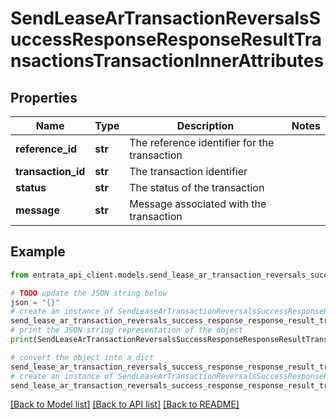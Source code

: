 # SendLeaseArTransactionReversalsSuccessResponseResponseResultTransactionsTransactionInnerAttributes


## Properties

Name | Type | Description | Notes
------------ | ------------- | ------------- | -------------
**reference_id** | **str** | The reference identifier for the transaction | 
**transaction_id** | **str** | The transaction identifier | 
**status** | **str** | The status of the transaction | 
**message** | **str** | Message associated with the transaction | 

## Example

```python
from entrata_api_client.models.send_lease_ar_transaction_reversals_success_response_response_result_transactions_transaction_inner_attributes import SendLeaseArTransactionReversalsSuccessResponseResponseResultTransactionsTransactionInnerAttributes

# TODO update the JSON string below
json = "{}"
# create an instance of SendLeaseArTransactionReversalsSuccessResponseResponseResultTransactionsTransactionInnerAttributes from a JSON string
send_lease_ar_transaction_reversals_success_response_response_result_transactions_transaction_inner_attributes_instance = SendLeaseArTransactionReversalsSuccessResponseResponseResultTransactionsTransactionInnerAttributes.from_json(json)
# print the JSON string representation of the object
print(SendLeaseArTransactionReversalsSuccessResponseResponseResultTransactionsTransactionInnerAttributes.to_json())

# convert the object into a dict
send_lease_ar_transaction_reversals_success_response_response_result_transactions_transaction_inner_attributes_dict = send_lease_ar_transaction_reversals_success_response_response_result_transactions_transaction_inner_attributes_instance.to_dict()
# create an instance of SendLeaseArTransactionReversalsSuccessResponseResponseResultTransactionsTransactionInnerAttributes from a dict
send_lease_ar_transaction_reversals_success_response_response_result_transactions_transaction_inner_attributes_from_dict = SendLeaseArTransactionReversalsSuccessResponseResponseResultTransactionsTransactionInnerAttributes.from_dict(send_lease_ar_transaction_reversals_success_response_response_result_transactions_transaction_inner_attributes_dict)
```
[[Back to Model list]](../README.md#documentation-for-models) [[Back to API list]](../README.md#documentation-for-api-endpoints) [[Back to README]](../README.md)



